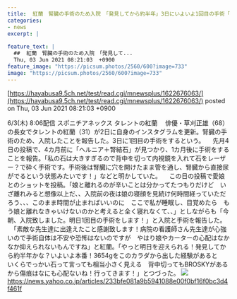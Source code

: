 ```yaml
---
title:  紅蘭　腎臓の手術のため入院　「発見してから約半年」3日にいよいよ1回目の手術「行ってきます！」  
categories:
- news
excerpt: |
  
feature_text: |
  ##  紅蘭　腎臓の手術のため入院　「発見して...
  Thu, 03 Jun 2021 08:21:03  +0900
feature_image: "https://picsum.photos/2560/600?image=733"
image: "https://picsum.photos/2560/600?image=733"
---
```


[https://hayabusa9.5ch.net/test/read.cgi/mnewsplus/1622676063/](https://hayabusa9.5ch.net/test/read.cgi/mnewsplus/1622676063/)
posted on Thu, 03 Jun 2021 08:21:03  +0900

<!--more-->

6/3(木) 8:06配信 スポニチアネックス タレントの紅蘭 　俳優・草刈正雄（68）の長女でタレントの紅蘭（31）が2日に自身のインスタグラムを更新。腎臓の手術のため、入院したことを報告した。3日に1回目の手術をするという。 　先月4日の投稿で、4カ月前に「ヘルニア＋腎結石」が見つかり、1カ月後に手術をすることを報告。「私の石は大きすぎるので背中を切って内視鏡を入れて石をレーザー？で砕く手術です。手術後は腎臓に穴を開けたまま管を通し、腎臓から直接尿がでるという状態みたいです！」などと明かしていた。 　この日の投稿で愛娘とのショットを投稿。「娘と離れるのが辛いことは分かってたつもりだけど　いざ離れみると想像以上だ、、入院前の夜は娘の寝顔を見続け何時間経っていただろう、、、このまま時間が止まればいいのに　ここで私が睡眠し、目覚めたら　もう娘と離れなきゃいけないのかと考えると全く寝れなくて、、」としながらも「今朝、入院致しました。明日1回目の手術をします！」と入院と手術を報告した。 　「素敵な先生達に出逢えたこと感謝致します！病院の看護師さん先生達が心強いので手術自体は不安や恐怖はないのですが　やはり娘やカーターの心配はなかなか抑えられないもんですね」と紅蘭。「やっと明日を迎えられる！発見してから約半年かな？いよいよ本番！3654gをこのカラダから出した経験があると　いくらでっかい石って言っても相当小さく見える　背中切ってもBROSKYがあるから傷痕はなにも心配ないね！行ってきます！」とつづった。 ![](https://amd-pctr.c.yimg.jp/r/iwiz-amd/20210603-00000125-spnannex-000-4-view.jpg) https://news.yahoo.co.jp/articles/233bfe081a9b5941088e00f0bf16f0bc3d4f461f
